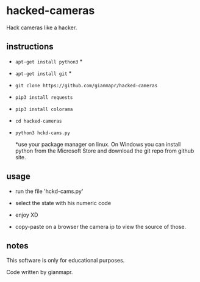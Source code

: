 # hacked-cameras
Hack cameras like a hacker.

## instructions ##
  
-  `apt-get install python3` *

-  `apt-get install git` *

-  `git clone https://github.com/gianmapr/hacked-cameras`
   
-  `pip3 install requests`

-  `pip3 install colorama`
    
-  `cd hacked-cameras`

-  `python3 hckd-cams.py`

   *use your package manager on linux. On Windows you can install python from the Microsoft Store and download the git repo from github site.

## usage ##

- run the file 'hckd-cams.py'

- select the state with his numeric code
- enjoy XD

- copy-paste on a browser the camera ip to view the source of those.

## notes ##
This software is only for educational purposes.

Code written by gianmapr.
